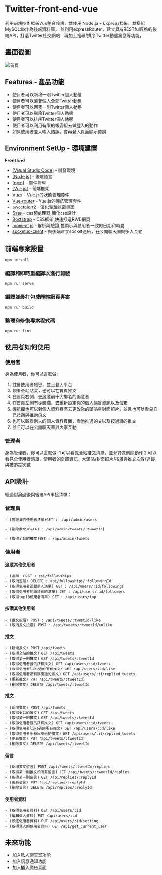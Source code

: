 # Twitter-front-end-vue
利用前端技術框架Vue整合後端，並使用 Node.js + Express框架，並搭配MySQLdb作為後端資料庫，
並利用expressRouter，建立具有RESTful風格的後端API，打造Twitter社交網站，再加上搜尋/排序Twitter動態訊息等功能。

## 畫面截圖
![首頁](https://upload.cc/i1/2020/12/17/miqWLI.png)

## Features - 產品功能

- 使用者可以新增一則Twitter個人動態
- 使用者可以瀏覽個人全部Twitter動態
- 使用者可以回覆一則Twitter個人動態
- 使用者可以刪除Twitter個人動態
- 使用者可以排序Twitter個人動態
- 使用者可以利用有限的帳密組去做登入的動作
- 如果使用者登入輸入錯誤，會再登入頁面顯示錯誤

## Environment SetUp - 環境建置

**Front End**

- [[Visual Studio Code]](https://visualstudio.microsoft.com/zh-hant/) - 開發環境
- [[Node.js]](https://nodejs.org/en/) - 後端語言
- [[npm]](https://www.npmjs.com/) - 套件管理
- [[Vue.js]](https://github.com/vuejs/vue) - 前端框架
- [Vuex](https://github.com/vuejs/vuex) - Vue.js的狀態管理套件
- [Vue-router](https://github.com/vuejs/vuex) - Vue.js的導航管理套件
- [sweetalert2](https://github.com/sweetalert2/sweetalert2) - 優化彈跳視窗畫面
- [Sass](https://github.com/sass/node-sass) - css預處理器,簡化css設計
- [Bootstrap](https://github.com/twbs/bootstrap) - CSS框架,快速打造RWD網頁
- [moment.js](https://github.com/moment/moment/) - 解析與驗證,並顯示與使用者一致的日期和時間
- [socket.io-client](https://github.com/FortAwesome/Font-Awesome) - 與後端建立socket連結，在公開聊天室與多人互動

## 前端專案設置
```
npm install
```
### 編譯和即時重編譯以進行開發
```
npm run serve
```
### 編譯並最打包成靜態網頁專案
```
npm run build
```
### 整理和修復專案程式碼
```
npm run lint
```

## 使用者如何使用

### 使用者

身為使用者，你可以這麼做: 
1. 註冊使用者帳密，並且登入平台
2. 觀看全站貼文，也可以在首頁推文
3. 在首頁右側，去追蹤前十大排名的追蹤者
4. 在首頁左側有導航欄，去重新設定你的個人帳密資訊以及信箱
5. 導航欄也可以到個人資料頁面去更改你的頭貼與封面照片，並且也可以看見自己按讚與推過的文
6. 也可以觀看別人的個人資料頁面，看他推過的文以及按過讚的推文
7. 並且可以在公開聊天室與大家互動

### 管理者

身為管理者，你可以這麼做: 
1.可以看見全站推文清單，並允許做刪除動作
2.可以看見全使用者清單，使用者的全部資訊，大頭貼/封面照片/按讚與推文次數/追蹤與被追蹤次數

## API設計

經過討論過後與後端API串接清單：

### 管理員
```
- (管理員的使用者清單)GET :  /api/admin/users 

- (刪除推文)DELET : /api/admin/tweets/:tweetId]

- (取得全站的推文)GET : /api/admin/tweets
```

### 使用者

#### 追蹤其他使用者
```
- (追蹤) POST : api/followships
- (取消追蹤) DELETE : api/followships/:followingId
- (取得使用者追蹤的人清單) GET : /api/users/:id/followings
- (取得使用者的跟隨者的清單) GET : /api/users/:id/followers
- (取得top10使用者清單) GET : /api/users/top
```
#### 按讚其他使用者
```
- (推文按讚) POST : /api/tweets/:tweetId/like
- (取消推文按讚) POST : /api/tweets/:tweetId/unlike
```
#### 推文
```
- (新增推文) POST /api/tweets
- (取得全站的推文) GET /api/tweets
- (取得某一則推文) GET /api/tweets/:tweetId
- (取得使用者發的所有推文) GET /api/users/:id/tweets
- (取得使用者like過的所有推文) GET /api/users/:id/like
- (取得使用者所有回覆過的推文) GET /api/users/:id/replied_tweets
- (更新推文) PUT /api/tweets/:tweetId]
- (刪除推文) DELETE /api/tweets/:tweetId
```
#### 推文
```
- (新增推文) POST /api/tweets
- (取得全站的推文) GET /api/tweets
- (取得某一則推文) GET /api/tweets/:tweetId
- (取得使用者發的所有推文) GET /api/users/:id/tweets
- (取得使用者like過的所有推文) GET /api/users/:id/like
- (取得使用者所有回覆過的推文) GET /api/users/:id/replied_tweets
- (更新推文) PUT /api/tweets/:tweetId]
- (刪除推文) DELETE /api/tweets/:tweetId
```
#### 留言
```
- (新增推文留言) POST /api/tweets/:tweetId/replies
- (取得某一則推文的所有留言) GET /api/tweets/:tweetId/replies
- (取得某一則留言) GET /api/replies/:replyId
- (更新留言) PUT /api/replies/:replyId
- (刪除留言) DELETE /api/replies/:replyId
```
#### 使用者資料
```
- (取得使用者資料) GET /api/users/:id
- (編輯個人資料) PUT /api/users/:id
- (設定使用者資料) PUT /api/users/:id/setting
- (取得登入的使用者資料) GET /api/get_current_user
```

## 未來功能
- 加入私人聊天室功能
- 加入訊息通知功能
- 加入插入廣告頁面



